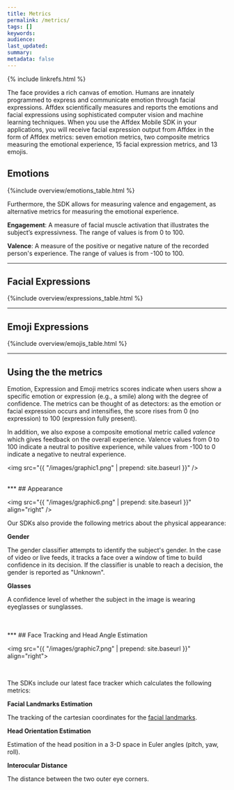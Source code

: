 ```yaml
---
title: Metrics
permalink: /metrics/
tags: []
keywords:
audience:
last_updated:
summary:
metadata: false
---
```

{% include linkrefs.html %}

The face provides a rich canvas of emotion. Humans are innately programmed to express and communicate emotion through facial expressions. Affdex scientifically measures and reports the emotions and facial expressions using sophisticated computer vision and machine learning techniques. When you use the Affdex Mobile SDK in your applications, you will receive facial expression output from Affdex in the form of Affdex metrics: seven emotion metrics, two composite metrics measuring the emotional experience, 15 facial expression metrics, and 13 emojis.

## Emotions

{%include overview/emotions_table.html %}

Furthermore, the SDK allows for measuring valence and engagement, as alternative metrics for measuring the emotional experience.

<strong>Engagement</strong>: A measure of facial muscle activation that illustrates the subject’s expressivness. The range of values is from 0 to 100.

<strong>Valence</strong>: A measure of the positive or negative nature of the recorded person's experience. The range of values is from -100 to 100.

***
## Facial Expressions

{%include overview/expressions_table.html %}

***
## Emoji Expressions

{%include overview/emojis_table.html %}

***
## Using the the metrics
Emotion, Expression and Emoji metrics scores indicate when users show a specific emotion or expression (e.g., a smile) along with the degree of confidence. The metrics can be thought of as detectors: as the emotion or facial expression occurs and intensifies, the score rises from 0 (no expression) to 100 (expression fully present).

In addition, we also expose a composite emotional metric called _valence_ which gives feedback on the overall experience. Valence values from 0 to 100 indicate a neutral to positive experience, while values from -100 to 0 indicate a negative to neutral experience.

<img src="{{ "/images/graphic1.png" | prepend: site.baseurl }}" />

<br />
***
## Appearance

<img src="{{ "/images/graphic6.png" | prepend: site.baseurl }}" align="right" />

Our SDKs also provide the following metrics about the physical appearance:

**Gender**

The gender classifier attempts to identify the subject's gender. In the case of video or live feeds, it tracks a face over a window of time to build confidence in its decision. If the classifier is unable to reach a decision, the gender is reported as "Unknown".


**Glasses**  

A confidence level of whether the subject in the image is wearing eyeglasses or sunglasses.  

<br />
<br />
***
## Face Tracking and Head Angle Estimation

<img src="{{ "/images/graphic7.png" | prepend: site.baseurl }}" align="right">

<br />

The SDKs include our latest face tracker which calculates the following metrics:

**Facial Landmarks Estimation**

The tracking of the cartesian coordinates for the [facial landmarks](/fpi/).

**Head Orientation Estimation**

Estimation of the head position in a 3-D space in Euler angles (pitch, yaw, roll).

**Interocular Distance**

The distance between the two outer eye corners.

<br />
<br />
